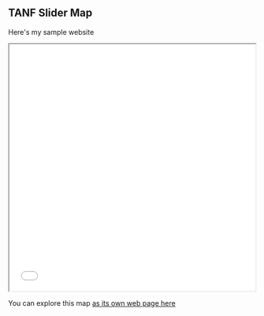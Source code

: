 ## TANF Slider Map

Here's my sample website

<iframe src="map.html" height="500" width="500"></iframe>

You can explore this map [as its own web page here](map.html)
